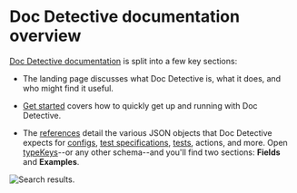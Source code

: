 # Doc Detective documentation overview

[comment]: # (test start {"id":"doc-detective-docs", "detectSteps": false})

[Doc Detective documentation](http://doc-detective.com) is split into a few key sections:

[comment]: # (step {"action":"checkLink", "url":"https://doc-detective.com"})

- The landing page discusses what Doc Detective is, what it does, and who might find it useful.

- [Get started](https://doc-detective.com/docs/get-started.html) covers how to quickly get up and running with Doc Detective.

  [comment]: # (step {"action":"checkLink", "url":"https://doc-detective.com/docs/get-started.html"})

- The [references](https://doc-detective.com/docs/category/schemas) detail the various JSON objects that Doc Detective expects for [configs](https://doc-detective.com/docs/references/schemas/config.html), [test specifications](https://doc-detective.com/docs/references/schemas/specification.html), [tests](https://doc-detective.com/docs/references/schemas/test), actions, and more. Open [typeKeys](https://doc-detective.com/docs/references/schemas/typeKeys.html)--or any other schema--and you'll find two sections: **Fields** and **Examples**.

  [comment]: # (step {"action":"checkLink", "url":"https://doc-detective.com/docs/category/schemas"})
  [comment]: # (step {"action":"checkLink", "url":"https://doc-detective.com/docs/references/schemas/config.html"})
  [comment]: # (step {"action":"checkLink", "url":"https://doc-detective.com/docs/references/schemas/specification.html"})
  [comment]: # (step {"action":"checkLink", "url":"https://doc-detective.com/docs/references/schemas/test.html"})
  [comment]: # (step {"action":"goTo", "url":"https://doc-detective.com/docs/references/schemas/typeKeys.html"})
  [comment]: # (step {"action":"find", "selector":"h2#fields", "matchText":"Fields"})
  [comment]: # (step {"action":"find", "selector":"h2#examples", "matchText":"Examples"})

![Search results.](reference.png)

[comment]: # (step {"action":"saveScreenshot", "path":"reference.png", "maxVariation":5, "overwrite":"byVariation"})
[comment]: # (test end)
